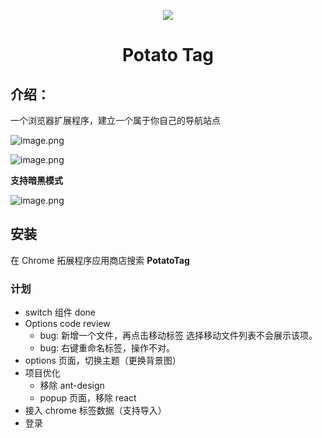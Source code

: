 <p align='center'><img src="https://s2.loli.net/2022/04/01/kYAOfPNxz9RsX8C.png" /></p>

<h1 align='center'>Potato Tag</h1>

## 介绍：

一个浏览器扩展程序，建立一个属于你自己的导航站点

![image.png](https://s2.loli.net/2022/04/01/2CSz4s9PVGhWqmJ.png)

![image.png](https://s2.loli.net/2022/04/01/R4ib9U23YExDa1O.jpg)

**支持暗黑模式**

![image.png](https://s2.loli.net/2022/04/01/gsqClamHk5IzLN4.jpg)

## 安装

在 Chrome 拓展程序应用商店搜索 **PotatoTag**

### 计划

- switch 组件 done
- Options code review
  - bug: 新增一个文件，再点击移动标签 选择移动文件列表不会展示该项。
  - bug: 右键重命名标签，操作不对。
- options 页面，切换主题（更换背景图）
- 项目优化
  - 移除 ant-design
  - popup 页面，移除 react
- 接入 chrome 标签数据（支持导入）
- 登录
